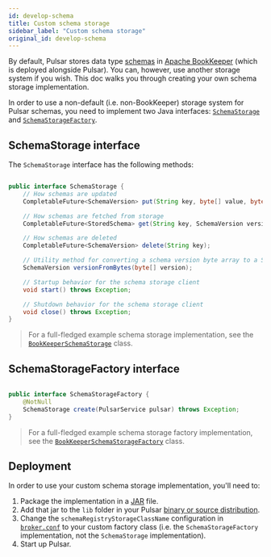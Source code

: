 ```yaml
---
id: develop-schema
title: Custom schema storage
sidebar_label: "Custom schema storage"
original_id: develop-schema
---
```


By default, Pulsar stores data type [schemas](concepts-schema-registry.md) in [Apache BookKeeper](https://bookkeeper.apache.org) (which is deployed alongside Pulsar). You can, however, use another storage system if you wish. This doc walks you through creating your own schema storage implementation.

In order to use a non-default (i.e. non-BookKeeper) storage system for Pulsar schemas, you need to implement two Java interfaces: [`SchemaStorage`](#schemastorage-interface) and [`SchemaStorageFactory`](#schemastoragefactory-interface).

## SchemaStorage interface

The `SchemaStorage` interface has the following methods:

```java

public interface SchemaStorage {
    // How schemas are updated
    CompletableFuture<SchemaVersion> put(String key, byte[] value, byte[] hash);

    // How schemas are fetched from storage
    CompletableFuture<StoredSchema> get(String key, SchemaVersion version);

    // How schemas are deleted
    CompletableFuture<SchemaVersion> delete(String key);

    // Utility method for converting a schema version byte array to a SchemaVersion object
    SchemaVersion versionFromBytes(byte[] version);

    // Startup behavior for the schema storage client
    void start() throws Exception;

    // Shutdown behavior for the schema storage client
    void close() throws Exception;
}

```

> For a full-fledged example schema storage implementation, see the [`BookKeeperSchemaStorage`](https://github.com/apache/pulsar/blob/master/pulsar-broker/src/main/java/org/apache/pulsar/broker/service/schema/BookkeeperSchemaStorage.java) class.

## SchemaStorageFactory interface

```java

public interface SchemaStorageFactory {
    @NotNull
    SchemaStorage create(PulsarService pulsar) throws Exception;
}

```

> For a full-fledged example schema storage factory implementation, see the [`BookKeeperSchemaStorageFactory`](https://github.com/apache/pulsar/blob/master/pulsar-broker/src/main/java/org/apache/pulsar/broker/service/schema/BookkeeperSchemaStorageFactory.java) class.

## Deployment

In order to use your custom schema storage implementation, you'll need to:

1. Package the implementation in a [JAR](https://docs.oracle.com/javase/tutorial/deployment/jar/basicsindex.html) file.
1. Add that jar to the `lib` folder in your Pulsar [binary or source distribution](getting-started-standalone.md#installing-pulsar).
1. Change the `schemaRegistryStorageClassName` configuration in [`broker.conf`](reference-configuration.md#broker) to your custom factory class (i.e. the `SchemaStorageFactory` implementation, not the `SchemaStorage` implementation).
1. Start up Pulsar.
